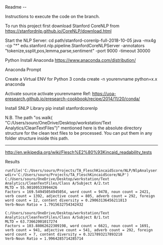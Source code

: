 Readme --

Instructions to execute the code on the branch.

To run this project first download Stanford CoreNLP from
https://stanfordnlp.github.io/CoreNLP/download.html

Start the NLP Server:
cd path/stanford-corenlp-full-2018-10-05
java -mx4g -cp "*" edu.stanford.nlp.pipeline.StanfordCoreNLPServer -annotators "tokenize,ssplit,pos,lemma,parse,sentiment" -port 9000 -timeout 30000

Python
Install Anaconda
https://www.anaconda.com/distribution/


Anaconda Prompt

Create a Virtual ENV for Python 3
conda create -n yourenvname python=x.x anaconda

Activate
source activate yourenvname
Ref: https://uoa-eresearch.github.io/eresearch-cookbook/recipe/2014/11/20/conda/

Install SNLP Library
pip install stanfordcorenlp

N.B. The path "os.walk( "C:/Users/souro/OneDrive/Desktop/workstation/Text Analytics/CleanTextFiles")" mentioned here is the absolute directory structure for the clean text files to be processed. You can put them in any folder structure inside this path.

*********************
http://en.wikipedia.org/wiki/Flesch%E2%80%93Kincaid_readability_tests

Results

```
runfile('C:/Users/souro/Projects/TA_FleschKincaidScore/NLP/NlpAnalyser.py', wdir='C:/Users/souro/Projects/TA_FleschKincaidScore/NLP')
C:/Users/souro/OneDrive/Desktop/workstation/Text Analytics/CleanTextFiles/Class A/Subject A/2.txt
MLTD = 55.90109533994426
Factors = 169.54945054945054, word count = 9478, noun count = 2421, verb count = 1392, adjective count = 805, adverb count = 292, foreign word count = 12, content diversity = 0.29063136456211813
Verb-Noun Ratio = 1.7915632754342432
 
C:/Users/souro/OneDrive/Desktop/workstation/Text Analytics/CleanTextFiles/Class A/Subject B/1.txt
MLTD = 63.73662001017274
Factors = 103.88062622309198, word count = 6621, noun count = 1691, verb count = 941, adjective count = 541, adverb count = 292, foreign word count = 7, content diversity = 0.3217893217893218
Verb-Noun Ratio = 1.9964285714285714
 
